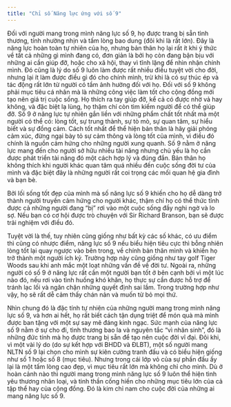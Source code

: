 ```yaml
---
title: "Chỉ số Năng lực ứng với số 9"
---
```

Đối với người mang trong mình năng lực số 9, họ được trang bị sẵn tình thương, tính nhường nhịn và tấm lòng bao dung (đôi khi là rất lớn). Đây là năng lực hoàn toàn tự nhiên của họ, nhưng bản thân họ lại rất ít khi ý thức về tất cả những gì mình đang có, đơn giản là bởi họ còn đang bận bịu với những ai cần giúp đỡ, hoặc cho xã hội, thay vì tĩnh lặng để nhìn nhận chính mình. 
Đó cũng là lý do số 9 luôn làm được rất nhiều điều tuyệt vời cho đời, nhưng lại ít làm được điều gì đó cho chính mình, trừ khi là có sự thúc ép và tác động rất lớn từ người có tầm ảnh hưởng đối với họ. Đối với số 9 không phải mục tiêu cá nhân mà là những công việc làm tốt cho cộng đồng mới tạo nên giá trị cuộc sống. Họ thích ra tay giúp đỡ, kể cả có được nhờ vả hay không, và đặc biệt lạ lùng, họ thậm chí còn tìm kiếm người để có thể giúp đỡ. Số 9 ở năng lực tự nhiên gắn liền với những phẩm chất tốt nhất mà một người có thể có: lòng tốt, sự trung thành, sự tò mò, sự quan tâm, sự hiểu biết và sự đồng cảm. Cách tốt nhất để thể hiện bản thân là hãy giải phóng cảm xúc, đừng ngại bày tỏ sự cảm thông và lòng tốt của mình, vì điều đó chính là nguồn cảm hứng cho những người xung quanh. Số 9 nằm ở năng lực mang đến cho người sở hữu nhiều tài năng nhưng chủ yếu là họ cần được phát triển tài năng đó một cách hợp lý và đúng đắn. Bản thân họ không thích khi người khác quan tâm quá nhiều đến cuộc sống đời tư của mình và đặc biệt đây là những người rất coi trọng các mối quan hệ gia đình và bạn bè. 

Bởi lối sống tốt đẹp của mình mà số năng lực số 9 khiến cho họ dễ dàng trở thành người truyền cảm hứng cho người khác, thậm chí họ có thể thức tỉnh được cả những người đang “bị” rơi vào một cuộc sống đầy nghi ngờ và lo sợ. Nếu bạn có cơ hội được trò chuyện với Sir Richard Branson, bạn sẽ được trải nghiệm với điều đó. 

Tuyệt vời là thế, tuy nhiên cũng giống như bất kỳ các số khác, có ưu điểm thì cũng có nhược điểm, năng lực số 9 nếu biểu hiện tiêu cực thì bỗng nhiên lòng tốt lại quay ngược vào bên trong, về chính bản thân mình và khiến họ trở thành một  người ích kỷ. Trường hợp này cũng giống như tay golf Tiger Woods sau khi anh mắc một loạt những vấn đề về đời tư. Ngoài ra, những người có số 9 ở năng lực rất cần một người bạn tốt ở bên cạnh bởi vì một lúc nào đó, nếu rơi vào tình huống khó khăn, họ thực sự cần được hỗ trợ để tránh lạc lối và ngăn chặn những quyết định sai lầm. Trong trường hợp như vậy, họ sẽ rất dễ cảm thấy chán nản và muốn từ bỏ mọi thứ. 

Nhìn chung đó là đặc tính tự nhiên của những người mang trong mình năng lực số 9, và hơn ai hết, họ rất biết cách tận dụng triệt để món quà mà mình được ban tặng với một sự say mê đáng kinh ngạc. Sức mạnh của năng lực số 9 nằm ở sự cho đi, tình thương bao la và nguyên tắc “vì nhân sinh”, đó là những đức tính mà họ được trang bị sẵn để tạo nên cuộc đời vĩ đại. 
Đôi khi, vì một vài lý do (do sự kết hợp với BHDD và ĐLBT), một số người mang NLTN số 9 lại chọn cho mình sự kiên cường tranh đấu và có biểu hiện giống như số 1 hoặc số 8 (mục tiêu). Nhưng trong cái lớp vỏ của sự phấn đấu ấy lại là một tấm lòng cao đẹp, vì mục tiêu rất lớn mà không chỉ cho mình. Dù ở hoàn cảnh nào thì người mang trong mình năng lực số 9 luôn thể hiện tình yêu thương nhân loại, và tinh thần cống hiến cho những mục tiêu lớn của cả tập thể hay của cộng đồng. Đó là kim chỉ nam cho cuộc đời của những ai mang năng lực số 9.
